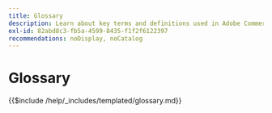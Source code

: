 ```yaml
---
title: Glossary
description: Learn about key terms and definitions used in Adobe Commerce implementation projects. Discover essential vocabulary for developers, merchants, and technical teams.
exl-id: 82abd8c3-fb5a-4599-8435-f1f2f6122397
recommendations: noDisplay, noCatalog
---
```


# Glossary

{{$include /help/_includes/templated/glossary.md}}

<!-- Last updated from includes: 2025-09-12 10:58:44 -->
